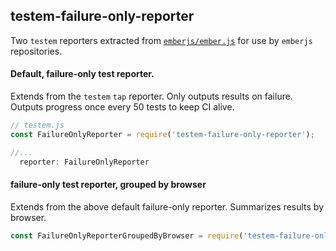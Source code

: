 testem-failure-only-reporter
---

Two `testem` reporters extracted from [`emberjs/ember.js`](https://github.com/emberjs/ember.js) for use by `emberjs` repositories. 

#### Default, failure-only test reporter.
Extends from the `testem` `tap` reporter. Only outputs results on failure. Outputs progress once every 50 tests to keep CI alive. 
```js
// testem.js
const FailureOnlyReporter = require('testem-failure-only-reporter');

//...
  reporter: FailureOnlyReporter
```

#### failure-only test reporter, grouped by browser

Extends from the above default failure-only reporter. Summarizes results by browser.

```js
const FailureOnlyReporterGroupedByBrowser = require('testem-failure-only-reporter/grouped-by-browser');
```
